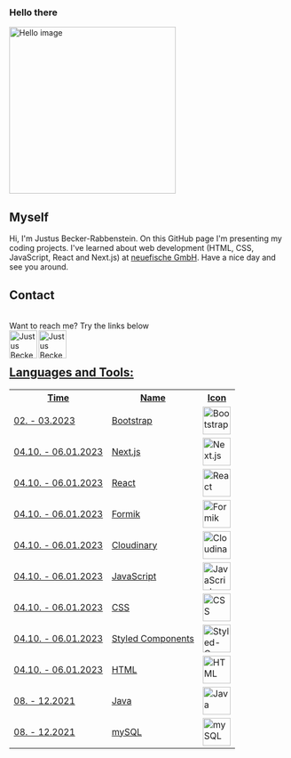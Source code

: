 ### Hello there
<img src="https://images.unsplash.com/photo-1518082593638-b6e73b35d39a?ixlib=rb-1.2.1&ixid=MnwxMjA3fDB8MHxwaG90by1wYWdlfHx8fGVufDB8fHx8&auto=format&fit=crop&w=2668&q=80" width="300px" alt="Hello image" />
  <br />
  
## Myself
<p>
  Hi, I'm Justus Becker-Rabbenstein. On this GitHub page I'm presenting my coding projects. I've learned about web development (HTML, CSS, JavaScript, React and Next.js) at <a href="https://www.neuefische.de/">neuefische GmbH</a>. Have a nice day and see you around.
  </p>
  
## Contact
<br />
Want to reach me? Try the links below
<br />
<a href="https://www.xing.com/profile/Justus_BeckerRabbenstein">
<img align="left" alt="Justus Becker-Rabbenstein Xing" width="50rem" src="https://banner2.cleanpng.com/20180414/ddq/kisspng-xing-logo-computer-icons-tiff-5ad290dac0a977.1170864115237490827892.jpg" />
</a> 
<a href="https://de.linkedin.com/in/justus-becker-rabbenstein-b33b07177">
<img align="left" alt="Justus Becker-Rabbenstein LinkedIn" width="50rem" src="https://play-lh.googleusercontent.com/kMofEFLjobZy_bCuaiDogzBcUT-dz3BBbOrIEjJ-hqOabjK8ieuevGe6wlTD15QzOqw=w240-h480-rw" />

<br />
<br />

## Languages and Tools:
<table>
  <tr>
    <th>Time</th>
    <th>Name</th>
    <th>Icon</th>
  </tr>
  <tr>
    <td>02. - 03.2023</td>
    <td>Bootstrap</td>
    <td><img height="50rem" src="https://api.iconify.design/logos/bootstrap.svg" alt="Bootstrap"></td>
  </tr>
  <tr>
    <td>04.10. - 06.01.2023</td>
    <td>Next.js</td>
    <td><img height="50rem" src="https://api.iconify.design/simple-icons/nextdotjs.svg" alt="Next.js"></td>
  </tr>
  <tr>
    <td>04.10. - 06.01.2023</td>
    <td>React</td>
    <td><img height="50rem" src="https://api.iconify.design/logos/react.svg" alt="React"></td>
  </tr>
    <tr>
    <td>04.10. - 06.01.2023</td>
    <td>Formik</td>
    <td><img height="50rem" src="https://user-images.githubusercontent.com/4060187/61057426-4e5a4600-a3c3-11e9-9114-630743e05814.png" alt="Formik"></td>
  </tr>
    <tr>
    <td>04.10. - 06.01.2023</td>
    <td>Cloudinary</td>
    <td><img height="50rem" src="https://api.iconify.design/logos/cloudinary-icon.svg" alt="Cloudinary"></td>
  </tr>
    <tr>
    <td>04.10. - 06.01.2023</td>
    <td>JavaScript</td>
    <td><img height="50rem" src="https://api.iconify.design/logos/javascript.svg" alt="JavaScript"></td>
  </tr>
    <tr>
    <td>04.10. - 06.01.2023</td>
    <td>CSS</td>
    <td><img height="50rem" src="https://api.iconify.design/logos/css-3.svg" alt="CSS"></td>
  </tr>
    <tr>
    <td>04.10. - 06.01.2023</td>
    <td>Styled Components</td>
    <td><img height="50rem" src="https://api.iconify.design/vscode-icons/file-type-styled.svg" alt="Styled-Components"></td>
  </tr>
    <tr>
    <td>04.10. - 06.01.2023</td>
    <td>HTML</td>
    <td><img height="50rem" src="https://api.iconify.design/logos/html-5.svg" alt="HTML"></td>
  </tr>
  <tr>
    <td>08. - 12.2021</td>
    <td>Java</td>
    <td><img height="50rem" src="https://api.iconify.design/devicon/java.svg" alt="Java"></td>
  </tr>
    <tr>
    <td>08. - 12.2021</td>
    <td>mySQL</td>
    <td><img height="50rem" src="https://api.iconify.design/logos/mysql.svg" alt="mySQL"></td>
  </tr>
</table>

